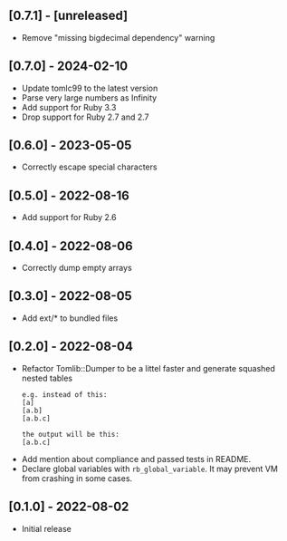## [0.7.1] - [unreleased]

- Remove "missing bigdecimal dependency" warning

## [0.7.0] - 2024-02-10

- Update tomlc99 to the latest version
- Parse very large numbers as Infinity
- Add support for Ruby 3.3
- Drop support for Ruby 2.7 and 2.7

## [0.6.0] - 2023-05-05

- Correctly escape special characters

## [0.5.0] - 2022-08-16

- Add support for Ruby 2.6

## [0.4.0] - 2022-08-06

- Correctly dump empty arrays

## [0.3.0] - 2022-08-05

- Add ext/* to bundled files

## [0.2.0] - 2022-08-04

- Refactor Tomlib::Dumper to be a littel faster and generate squashed nested tables
  ```
  e.g. instead of this:
  [a]
  [a.b]
  [a.b.c]

  the output will be this:
  [a.b.c]
  ```
- Add mention about compliance and passed tests in README.
- Declare global variables with `rb_global_variable`.
It may prevent VM from crashing in some cases.

## [0.1.0] - 2022-08-02

- Initial release
